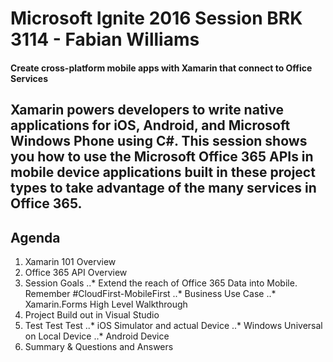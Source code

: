 # Microsoft Ignite 2016 Session BRK 3114 - Fabian Williams
#### Create cross-platform mobile apps with Xamarin that connect to Office Services
Xamarin powers developers to write native applications for iOS, Android, and Microsoft Windows Phone using C#. This session shows you how to use the Microsoft Office 365 APIs in mobile device applications built in these project types to take advantage of the many services in Office 365. 
---
## Agenda
1. Xamarin 101 Overview
2. Office 365 API Overview
3. Session Goals
..* Extend the reach of Office 365 Data into Mobile. Remember #CloudFirst-MobileFirst
..* Business Use Case
..* Xamarin.Forms High Level Walkthrough
4.  Project Build out in Visual Studio
5. Test Test Test
..* iOS Simulator and actual Device
..* Windows Universal on Local Device
..* Android Device
6.  Summary & Questions and Answers

